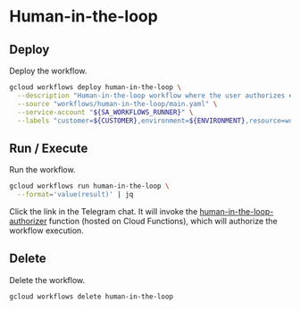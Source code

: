 # Human-in-the-loop

## Deploy

Deploy the workflow.

```sh
gcloud workflows deploy human-in-the-loop \
  --description "Human-in-the-loop workflow where the user authorizes execution from a Telegram chat" \
  --source "workflows/human-in-the-loop/main.yaml" \
  --service-account "${SA_WORKFLOWS_RUNNER}" \
  --labels "customer=${CUSTOMER},environment=${ENVIRONMENT},resource=workflow"
```

## Run / Execute

Run the workflow.

```sh
gcloud workflows run human-in-the-loop \
  --format='value(result)' | jq
```

Click the link in the Telegram chat. It will invoke the [human-in-the-loop-authorizer](../packages/human-in-the-loop-authorizer/README.md) function (hosted on Cloud Functions), which will authorize the workflow execution.

## Delete

Delete the workflow.

```sh
gcloud workflows delete human-in-the-loop
```
